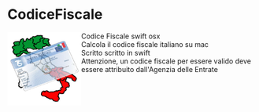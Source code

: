 CodiceFiscale
=============
<img height="150px" weight="150px" align="left" src="https://raw.githubusercontent.com/andreaponza/CodiceFiscale/master/italia.png" />
Codice Fiscale swift osx<br>
Calcola il codice fiscale italiano su mac<br>
Scritto scritto in swift<br>
Attenzione, un codice fiscale per essere valido deve essere attribuito dall'Agenzia delle Entrate</br>
